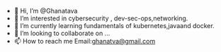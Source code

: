 - 👋 Hi, I’m @Ghanatava
- 👀 I’m interested in cybersecurity , dev-sec-ops,networking.
- 🌱 I’m currently learning fundamentals of kubernetes,javaand docker.
- 💞️ I’m looking to collaborate on ...
- 📫 How to reach me Email:ghanatva@gmail.com

<!---
ghanatava/ghanatava is a ✨ special ✨ repository because its `README.md` (this file) appears on your GitHub profile.
You can click the Preview link to take a look at your changes.
--->
